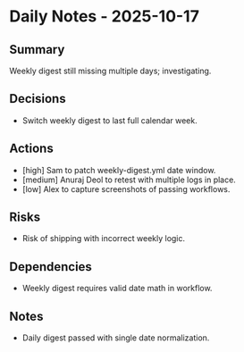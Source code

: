﻿# Daily Notes - 2025-10-17



## Summary

Weekly digest still missing multiple days; investigating.



## Decisions
- Switch weekly digest to last full calendar week.



## Actions
- [high] Sam to patch weekly-digest.yml date window.
- [medium] Anuraj Deol to retest with multiple logs in place.
- [low] Alex to capture screenshots of passing workflows.



## Risks
- Risk of shipping with incorrect weekly logic.



## Dependencies
- Weekly digest requires valid date math in workflow.



## Notes
- Daily digest passed with single date normalization.




